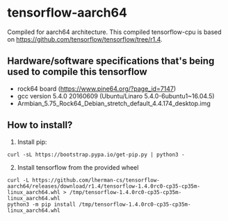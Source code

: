 # tensorflow-aarch64

Compiled for aarch64 architecture. This compiled tensorflow-cpu is based on https://github.com/tensorflow/tensorflow/tree/r1.4.

Hardware/software specifications that's being used to compile this tensorflow
---------

- rock64 board (https://www.pine64.org/?page_id=7147)
- gcc version 5.4.0 20160609
(Ubuntu/Linaro 5.4.0-6ubuntu1~16.04.5)  
- Armbian_5.75_Rock64_Debian_stretch_default_4.4.174_desktop.img  

How to install?
-----

1. Install pip:

```shell
curl -sL https://bootstrap.pypa.io/get-pip.py | python3 -
```

2. Install tensorflow from the provided wheel

```shell
curl -L https://github.com/lherman-cs/tensorflow-aarch64/releases/download/r1.4/tensorflow-1.4.0rc0-cp35-cp35m-linux_aarch64.whl > /tmp/tensorflow-1.4.0rc0-cp35-cp35m-linux_aarch64.whl
python3 -m pip install /tmp/tensorflow-1.4.0rc0-cp35-cp35m-linux_aarch64.whl
```

